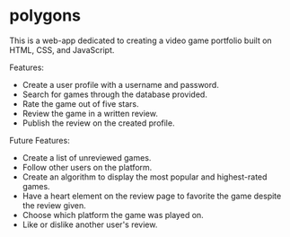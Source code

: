 # polygons
This is a web-app dedicated to creating a video game portfolio built on HTML, CSS, and JavaScript.

Features:
- Create a user profile with a username and password.
- Search for games through the database provided.
- Rate the game out of five stars.
- Review the game in a written review.
- Publish the review on the created profile.

Future Features:
- Create a list of unreviewed games.
- Follow other users on the platform.
- Create an algorithm to display the most popular and highest-rated games.
- Have a heart element on the review page to favorite the game despite the review given.
- Choose which platform the game was played on.
- Like or dislike another user's review.

